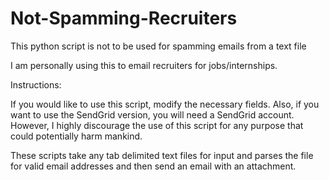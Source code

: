 Not-Spamming-Recruiters
==========================

This python script is not to be used for spamming emails from a text file

I am personally using this to email recruiters for jobs/internships. 


Instructions:

If you would like to use this script, modify the necessary fields. Also, if you want to use the SendGrid version, you will need a SendGrid account. However, I highly discourage the use of this script for any purpose that could potentially harm mankind. 

These scripts take any tab delimited text files for input and parses the file for valid email addresses and then send an email with an attachment. 
